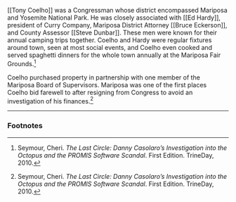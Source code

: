 [[Tony Coelho]] was a Congressman whose district encompassed Mariposa and Yosemite National Park. He was closely associated with [[Ed Hardy]], president of Curry Company, Mariposa District Attorney [[Bruce Eckerson]], and County Assessor [[Steve Dunbar]]. These men were known for their annual camping trips together. Coelho and Hardy were regular fixtures around town, seen at most social events, and Coelho even cooked and served spaghetti dinners for the whole town annually at the Mariposa Fair Grounds.[^1]

Coelho purchased property in partnership with one member of the Mariposa Board of Supervisors. Mariposa was one of the first places Coelho bid farewell to after resigning from Congress to avoid an investigation of his finances.[^1]

---
### Footnotes

[^1]: Seymour, Cheri. *The Last Circle: Danny Casolaro’s Investigation into the Octopus and the PROMIS Software Scandal*. First Edition. TrineDay, 2010.